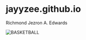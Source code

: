 # jayyzee.github.io
Richmond Jezron A. Edwards

![BASKETBALL](https://static.nike.com/a/images/w_1536,c_limit/ad733163-7b6a-40d1-bffd-b10744f51b87/nike-basketball.png)
